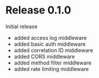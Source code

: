 Release 0.1.0
=============

Initial release

- added access log middleware
- added basic auth middleware
- added correlation ID middleware
- added CORS middleware
- added method filter middleware
- added rate limiting middleware